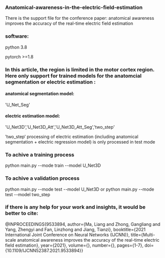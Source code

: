 ### Anatomical-awareness-in-the-electric-field-estimation
There is the support file for the conference paper: anatomical awareness improves the accuracy of the real-time electric field estimation

### software:
python 3.8

pytorch >=1.8


### In this article, the region is limited in the motor cortex region. Here only support for trained models for the anatomcial segmentation or electric estimation :

#### anatomical segmentation model:
'U_Net_Seg'

#### electric estimation model:
'U_Net3D','U_Net3D_Att','U_Net3D_Att_Seg','two_step'

’two_step‘ processing of electric estimation (including anatomical segmentation + electric regression model) is only processed in test mode


### To achive a training process
python main.py --mode train --model U_Net3D

### To achive a validation process
python main.py --mode test --model U_Net3D
or
python main.py --mode test --model two_step

### if there is any help for your work and insights, it would be better to cite:

@INPROCEEDINGS{9533894,
  author={Ma, Liang and Zhong, Gangliang and Yang, Zhengyi and Fan, Linzhong and Jiang, Tianzi},
  booktitle={2021 International Joint Conference on Neural Networks (IJCNN)}, 
  title={Multi-scale anatomical awareness improves the accuracy of the real-time electric field estimation}, 
  year={2021},
  volume={},
  number={},
  pages={1-7},
  doi={10.1109/IJCNN52387.2021.9533894}}

